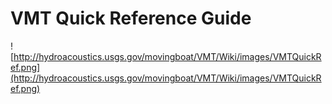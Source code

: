 # VMT Quick Reference Guide #

![http://hydroacoustics.usgs.gov/movingboat/VMT/Wiki/images/VMTQuickRef.png](http://hydroacoustics.usgs.gov/movingboat/VMT/Wiki/images/VMTQuickRef.png)
